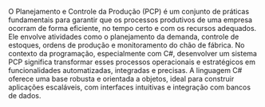 O Planejamento e Controle da Produção (PCP) é um conjunto de práticas fundamentais para garantir que os processos produtivos de uma empresa ocorram de forma eficiente, no tempo certo e com os recursos adequados. Ele envolve atividades como o planejamento da demanda, controle de estoques, ordens de produção e monitoramento do chão de fábrica.
No contexto da programação, especialmente com C#, desenvolver um sistema PCP significa transformar esses processos operacionais e estratégicos em funcionalidades automatizadas, integradas e precisas. A linguagem C# oferece uma base robusta e orientada a objetos, ideal para construir aplicações escaláveis, com interfaces intuitivas e integração com bancos de dados.
